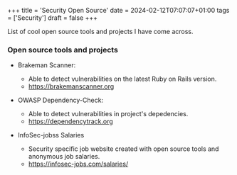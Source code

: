 +++
title = 'Security Open Source'
date = 2024-02-12T07:07:07+01:00
tags = ['Security']
draft = false
+++

List of cool open source tools and projects I have come across. 

### Open source tools and projects

- Brakeman Scanner:
    - Able to detect vulnerabilities on the latest Ruby on Rails version.
    - https://brakemanscanner.org

- OWASP Dependency-Check:
    - Able to detect vulnerabilities in project's depedencies.
    - https://dependencytrack.org

- InfoSec-jobss Salaries
    - Security specific job website created with open source tools and anonymous job salaries.
    - https://infosec-jobs.com/salaries/


